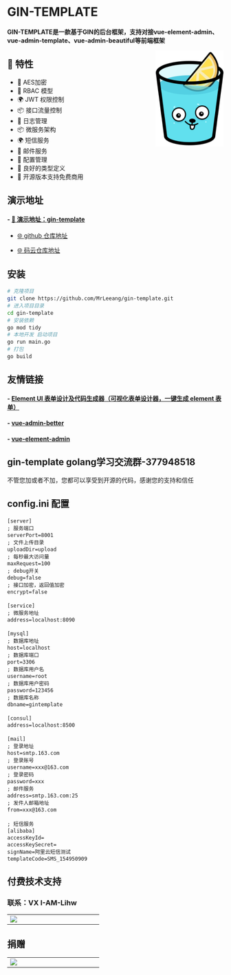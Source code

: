 # GIN-TEMPLATE

**GIN-TEMPLATE是一款基于GIN的后台框架，支持对接vue-element-admin、vue-admin-template、vue-admin-beautiful等前端框架**

<img align="right" width="159px" src="https://raw.githubusercontent.com/gin-gonic/logo/master/color.png">

## 🎉 特性

- 💪 AES加密
- 💅 RBAC 模型
- 🌍 JWT 权限控制
- 📦️ 接口流量控制
- 💪 日志管理
- 📦️ 微服务架构
- 🌍 短信服务
- 💪 邮件服务
- 💅 配置管理
- 👏 良好的类型定义
- 🥳 开源版本支持免费商用

## 演示地址
#### - [🚀 演示地址：gin-template](https://documenter.getpostman.com/view/7717980/2s8YYPGKZR)

- [🌐 github 仓库地址](https://github.com/MrLeeang/gin-template)

- [🌐 码云仓库地址](https://gitee.com/MrLeeang/gin-template)

## 安装
```bash
# 克隆项目
git clone https://github.com/MrLeeang/gin-template.git
# 进入项目目录
cd gin-template
# 安装依赖
go mod tidy
# 本地开发 启动项目
go run main.go
# 打包
go build
```
## 友情链接

#### - [Element UI 表单设计及代码生成器（可视化表单设计器，一键生成 element 表单）](https://github.com/JakHuang/form-generator/)
#### - [vue-admin-better](https://github.com/chuzhixin/vue-admin-better)
#### - [vue-element-admin](https://github.com/PanJiaChen/vue-element-admin)

## gin-template golang学习交流群-377948518
不管您加或者不加，您都可以享受到开源的代码，感谢您的支持和信任

## config.ini 配置
```
[server]
; 服务端口
serverPort=8001
; 文件上传目录
uploadDir=upload
; 每秒最大访问量
maxRequest=100
; debug开关
debug=false
; 接口加密，返回值加密
encrypt=false

[service]
; 微服务地址
address=localhost:8090

[mysql]
; 数据库地址
host=localhost
; 数据库端口
port=3306
; 数据库用户名
username=root
; 数据库用户密码
password=123456
; 数据库名称
dbname=gintemplate

[consul]
address=localhost:8500

[mail]
; 登录地址
host=smtp.163.com
; 登录账号
username=xxx@163.com
; 登录密码
password=xxx
; 邮件服务
address=smtp.163.com:25
; 发件人邮箱地址
from=xxx@163.com

; 短信服务
[alibaba]
accessKeyId=
accessKeySecret=
signName=阿里云短信测试
templateCode=SMS_154950909
```

## 付费技术支持

### 联系：VX I-AM-Lihw
<table>
<tr>
<td>
<img align="left" width="200px" src="https://gitee.com/MrLeeang/image/raw/master/15051057867ab195181e5127ee5c479.jpg">
</td>
</tr>
</table>

## 捐赠
<table>
<tr>
<td>
<img align="left" width="200px" src="https://gitee.com/MrLeeang/image/raw/master/a440e7423e8730f9fa18f95e59dfe6e.jpg">
</td>
</tr>
</table>
